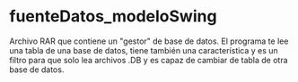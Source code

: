 # fuenteDatos_modeloSwing
Archivo RAR que contiene un "gestor" de base de datos.
El programa te lee una tabla de una base de datos, tiene también una característica y es un filtro para que solo lea archivos .DB y es capaz de cambiar de tabla de otra base de datos.
